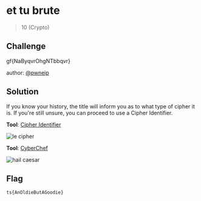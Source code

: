 # et tu brute
> 10 (Crypto)

## Challenge

gf{NaByqvrOhgNTbbqvr}

author: [@pwneip](https://twitter.com/pwnEIP)

## Solution

If you know your history, the title will inform you as to what type of cipher it is. If you're still unsure, you can proceed to use a Cipher Identifier.

**Tool**: [Cipher Identifier](https://www.dcode.fr/cipher-identifier)

![le cipher](https://github.com/logicoverflow/sans-new2cyber-ctf/blob/main/crypto-ciphers-n-encodings/brute/Screen%20Shot%202022-03-27%20at%2010.31.30.png)

**Tool**: [CyberChef](https://gchq.github.io/CyberChef/#recipe=ROT13(true,true,false,13))

![hail caesar](https://github.com/logicoverflow/sans-new2cyber-ctf/blob/main/crypto-ciphers-n-encodings/brute/Screen%20Shot%202022-03-27%20at%2010.33.15.png)

## Flag

```ts{AnOldieButAGoodie}```
